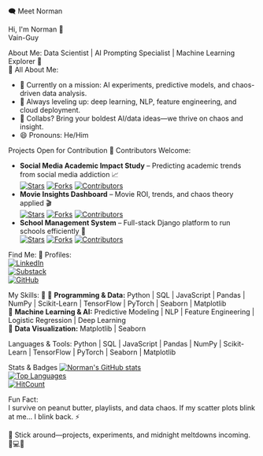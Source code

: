 🗨️ Meet Norman

Hi, I'm Norman 👋  
Vain-Guy  

About Me: Data Scientist | AI Prompting Specialist | Machine Learning Explorer 🤖  
🔦 All About Me:
- 🔭 Currently on a mission: AI experiments, predictive models, and chaos-driven data analysis.  
- 🌱 Always leveling up: deep learning, NLP, feature engineering, and cloud deployment.  
- 👯 Collabs? Bring your boldest AI/data ideas—we thrive on chaos and insight.  
- 😄 Pronouns: He/Him  

Projects Open for Contribution
🔦 Contributors Welcome:
- **Social Media Academic Impact Study** – Predicting academic trends from social media addiction 📈  
  [![Stars](https://img.shields.io/github/stars/Vain-Guy/Social-Media-Academic-Impact-Study?style=for-the-badge)](https://github.com/Vain-Guy/Social-Media-Academic-Impact-Study)
  [![Forks](https://img.shields.io/github/forks/Vain-Guy/Social-Media-Academic-Impact-Study?style=for-the-badge)](https://github.com/Vain-Guy/Social-Media-Academic-Impact-Study)
  [![Contributors](https://img.shields.io/github/contributors/Vain-Guy/Social-Media-Academic-Impact-Study?style=for-the-badge)](https://github.com/Vain-Guy/Social-Media-Academic-Impact-Study)
- **Movie Insights Dashboard** – Movie ROI, trends, and chaos theory applied 🎬  
  [![Stars](https://img.shields.io/github/stars/Vain-Guy/Movie-Insights-Dashboard?style=for-the-badge)](https://github.com/Vain-Guy/Movie-Insights-Dashboard)
  [![Forks](https://img.shields.io/github/forks/Vain-Guy/Movie-Insights-Dashboard?style=for-the-badge)](https://github.com/Vain-Guy/Movie-Insights-Dashboard)
  [![Contributors](https://img.shields.io/github/contributors/Vain-Guy/Movie-Insights-Dashboard?style=for-the-badge)](https://github.com/Vain-Guy/Movie-Insights-Dashboard)
- **School Management System** – Full-stack Django platform to run schools efficiently 🏫  
  [![Stars](https://img.shields.io/github/stars/Vain-Guy/School-Management-System?style=for-the-badge)](https://github.com/Vain-Guy/School-Management-System)
  [![Forks](https://img.shields.io/github/forks/Vain-Guy/School-Management-System?style=for-the-badge)](https://github.com/Vain-Guy/School-Management-System)
  [![Contributors](https://img.shields.io/github/contributors/Vain-Guy/School-Management-System?style=for-the-badge)](https://github.com/Vain-Guy/School-Management-System)

Find Me:
🔦 Profiles:  
[![LinkedIn](https://img.shields.io/badge/-LinkedIn-blue?style=for-the-badge&logo=linkedin)](https://www.linkedin.com/in/norman-mwapea-49502a264/)  
[![Substack](https://img.shields.io/badge/-Substack-black?style=for-the-badge&logo=substack)](https://unsupervisedthoughts1.substack.com/publish/home)  
[![GitHub](https://img.shields.io/badge/-GitHub-black?style=for-the-badge&logo=github)](https://github.com/Vain-Guy)  

My Skills: 🚀
🔦 **Programming & Data:** Python | SQL | JavaScript | Pandas | NumPy | Scikit-Learn | TensorFlow | PyTorch | Seaborn | Matplotlib  
🔦 **Machine Learning & AI:** Predictive Modeling | NLP | Feature Engineering | Logistic Regression | Deep Learning  
🔦 **Data Visualization:** Matplotlib | Seaborn  

Languages & Tools:
Python | SQL | JavaScript | Pandas | NumPy | Scikit-Learn | TensorFlow | PyTorch | Seaborn | Matplotlib  

Stats & Badges
[![Norman's GitHub stats](https://github-readme-stats.vercel.app/api?username=Vain-Guy&show_icons=true&hide_border=true&theme=radical)](https://github.com/Vain-Guy)  
[![Top Languages](https://github-readme-stats.vercel.app/api/top-langs/?username=Vain-Guy&layout=compact&hide_border=true&theme=radical)](https://github.com/Vain-Guy)  
[![HitCount](https://hits.dwyl.com/Vain-Guy/Vain-Guy.svg)](https://hits.dwyl.com/Vain-Guy)  

Fun Fact:  
I survive on peanut butter, playlists, and data chaos. If my scatter plots blink at me… I blink back. ⚡  

🚨 Stick around—projects, experiments, and midnight meltdowns incoming. 🧠💻🔥